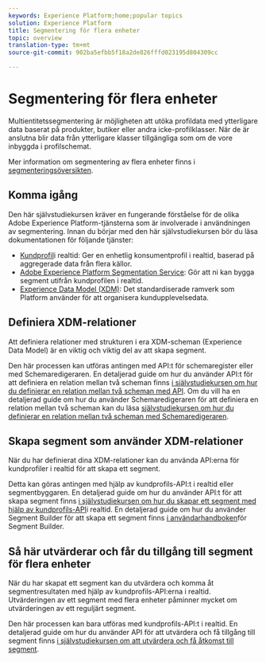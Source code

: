 ```yaml
---
keywords: Experience Platform;home;popular topics
solution: Experience Platform
title: Segmentering för flera enheter
topic: overview
translation-type: tm+mt
source-git-commit: 902ba5efbb5f18a2de826fffd023195d804309cc

---
```



# Segmentering för flera enheter

Multientitetssegmentering är möjligheten att utöka profildata med ytterligare data baserat på produkter, butiker eller andra icke-profilklasser. När de är anslutna blir data från ytterligare klasser tillgängliga som om de vore inbyggda i profilschemat.

Mer information om segmentering av flera enheter finns i [segmenteringsöversikten](./home.md).

## Komma igång

Den här självstudiekursen kräver en fungerande förståelse för de olika Adobe Experience Platform-tjänsterna som är involverade i användningen av segmentering. Innan du börjar med den här självstudiekursen bör du läsa dokumentationen för följande tjänster:

- [Kundprofil](../profile/home.md)i realtid: Ger en enhetlig konsumentprofil i realtid, baserad på aggregerade data från flera källor.
- [Adobe Experience Platform Segmentation Service](./home.md): Gör att ni kan bygga segment utifrån kundprofilen i realtid.
- [Experience Data Model (XDM)](../xdm/home.md): Det standardiserade ramverk som Platform använder för att organisera kundupplevelsedata.

## Definiera XDM-relationer

Att definiera relationer med strukturen i era XDM-scheman (Experience Data Model) är en viktig och viktig del av att skapa segment.

Den här processen kan utföras antingen med API:t för schemaregister eller med Schemaredigeraren. En detaljerad guide om hur du använder API:t för att definiera en relation mellan två scheman finns [i självstudiekursen om hur du definierar en relation mellan två scheman med API](../xdm/tutorials/relationship-api.md). Om du vill ha en detaljerad guide om hur du använder Schemaredigeraren för att definiera en relation mellan två scheman kan du läsa [självstudiekursen om hur du definierar en relation mellan två scheman med Schemaredigeraren](../xdm/tutorials/relationship-ui.md).

## Skapa segment som använder XDM-relationer

När du har definierat dina XDM-relationer kan du använda API:erna för kundprofiler i realtid för att skapa ett segment.

Detta kan göras antingen med hjälp av kundprofils-API:t i realtid eller segmentbyggaren. En detaljerad guide om hur du använder API:t för att skapa segment finns [i självstudiekursen om hur du skapar ett segment med hjälp av kundprofils-API](./tutorials/create-a-segment.md)i realtid. En detaljerad guide om hur du använder Segment Builder för att skapa ett segment finns [i användarhandboken](./ui/overview.md)för Segment Builder.

## Så här utvärderar och får du tillgång till segment för flera enheter

När du har skapat ett segment kan du utvärdera och komma åt segmentresultaten med hjälp av kundprofils-API:erna i realtid. Utvärderingen av ett segment med flera enheter påminner mycket om utvärderingen av ett reguljärt segment.

Den här processen kan bara utföras med kundprofils-API:t i realtid. En detaljerad guide om hur du använder API för att utvärdera och få tillgång till segment finns [i självstudiekursen om att utvärdera och få åtkomst till segment](./tutorials/evaluate-a-segment.md).